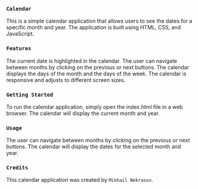 ### `Calendar`
This is a simple calendar application that allows users to see the dates for a specific month and year. The application is built using HTML, CSS, and JavaScript.

### `Features`
The current date is highlighted in the calendar.
The user can navigate between months by clicking on the previous or next buttons.
The calendar displays the days of the month and the days of the week.
The calendar is responsive and adjusts to different screen sizes.

### `Getting Started`
To run the calendar application, simply open the
index.html
file in a web browser. The calendar will display the current month and year.

### `Usage`
The user can navigate between months by clicking on the previous or next buttons. The calendar will display the dates for the selected month and year.

### `Credits`
This calendar application was created by `Mikhail Nekrasov`.

